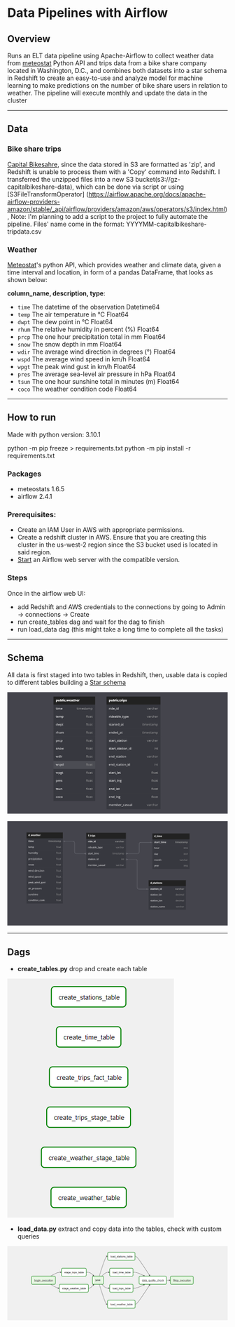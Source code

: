 # Data Pipelines with Airflow

## Overview

Runs an ELT data pipeline using Apache-Airflow to collect weather data from [meteostat](https://dev.meteostat.net/python/)
Python API and trips data from a bike share company located in Washington, D.C., and combines both datasets into a star
schema in Redshift to create an easy-to-use and analyze model for machine learning to make predictions on the number of
bike share users in relation to weather. The pipeline will execute monthly and update the data in the cluster

---

## Data

### Bike share trips

[Capital Bikesahre](https://ride.capitalbikeshare.com/system-data), since the data stored in S3
are formatted as 'zip', and Redshift is unable to process them with a 'Copy' command into Redshift. I transferred the unzipped
files into a new S3 bucket(s3://gz-capitalbikeshare-data), which can be done via script or using [S3FileTransformOperator]
(https://airflow.apache.org/docs/apache-airflow-providers-amazon/stable/_api/airflow/providers/amazon/aws/operators/s3/index.html),
Note: I'm planning to add a script to the project to fully automate the pipeline.
Files' name come in the format: YYYYMM-capitalbikeshare-tripdata.csv

### Weather
[Meteostat](https://dev.meteostat.net/python/)'s python API, which provides weather and climate data, given a time interval and
location, in form of a pandas DataFrame, that looks as shown below:

**column_name, description, type**:
- `time` The datetime of the observation	        Datetime64
- `temp` The air temperature in °C	                Float64
- `dwpt` The dew point in °C	                    Float64
- `rhum` The relative humidity in percent (%)	    Float64
- `prcp` The one hour precipitation total in mm	    Float64
- `snow` The snow depth in mm	                    Float64
- `wdir` The average wind direction in degrees (°)	Float64
- `wspd` The average wind speed in km/h	            Float64
- `wpgt` The peak wind gust in km/h	                Float64
- `pres` The average sea-level air pressure in hPa	Float64
- `tsun` The one hour sunshine total in minutes (m)	Float64
- `coco` The weather condition code	                Float64

---

## How to run

Made with python version: 3.10.1

python -m pip freeze > requirements.txt
python -m pip install -r requirements.txt

### Packages
- meteostats 1.6.5
- airflow 2.4.1

### Prerequisites:
- Create an IAM User in AWS with appropriate permissions.
- Create a redshift cluster in AWS. Ensure that you are creating this cluster in the us-west-2 region since the S3
bucket used is located in said region.
- [Start](https://airflow.apache.org/docs/apache-airflow/2.4.1/start.html) an Airflow web server with the compatible version.

### Steps
Once in the airflow web UI:
- add Redshift and AWS credentials to the connections by going to Admin -> connections -> Create
- run create_tables dag and wait for the dag to finish
- run load_data dag (this might take a long time to complete all the tasks)

---

## Schema
 
All data is first staged into two tables in Redshift, then, usable data is copied to different tables
building a [Star schema](https://en.wikipedia.org/wiki/Star_schema)

![Staging tables](imgs/staging_tables.PNG)

![Schema](imgs/table_structure.PNG)

---

## Dags

- **create_tables.py** drop and create each table

![create_tables Dag](imgs/create_tables_dag.PNG)

- **load_data.py** extract and copy data into the tables, check with custom queries

![load_data Dag](imgs/load_data_dag.PNG)
